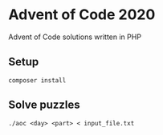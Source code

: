 # Advent of Code 2020
Advent of Code solutions written in PHP

## Setup
`composer install`

## Solve puzzles
`./aoc <day> <part> < input_file.txt`
